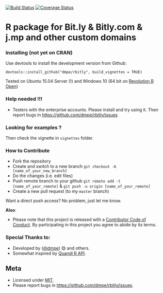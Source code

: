 [![Build Status](https://travis-ci.org/dmpe/rbitly.svg?branch=master)](https://travis-ci.org/dmpe/rbitly)
[![Coverage Status](https://coveralls.io/repos/dmpe/rbitly/badge.svg)](https://coveralls.io/r/dmpe/rbitly)

R package for Bit.ly & Bitly.com & j.mp and other custom domains
=======

### Installing (not yet on CRAN)

Use devtools to install the development version from Github:

```
devtools::install_github("dmpe/rbitly", build_vignettes = TRUE)
```
Tested on Ubuntu 15.04 Server (!) and Windows 10 (64 bit on [Revolution R Open](http://mran.revolutionanalytics.com/download/))

### Help needed !!!

- Testers with the enterprise accounts. Please install and try using it. Then report bugs in <https://github.com/dmpe/rbitly/issues>

### Looking for examples ?

Then check the vignette in `vignettes` folder.

### How to Contribute

- Fork the repository
- Create and switch to a new branch `git checkout -b [name_of_your_new_branch]`
- Do the changes (i.e. edit files)
- Push remote branch to your github `git remote add -t [name_of_your_remote]` & `git push -u origin [name_of_your_remote]`
- Create a new pull request (to my `master` branch)

Want a direct push access? No problem, just let me know.

**Also**:
 - Please note that this project is released with a [Contributor Code of Conduct](CONDUCT.md). By participating in this project you agree to abide by its terms.

### Special Thanks to:

- Developed by ([@dmpe](https://www.github.com/dmpe)) :yum: and others.
- Somewhat inspired by [Quandl R API](https://github.com/quandl/R-package/).

## Meta
- Licensed under [MIT](http://en.wikipedia.org/wiki/MIT_License).
- Please report bugs in <https://github.com/dmpe/rbitly/issues>.

<!-- [![ropensci_footer](sdffgdgsghttp://ropensci.org/public_images/github_footer.png)](http://ropensci.org) -->





